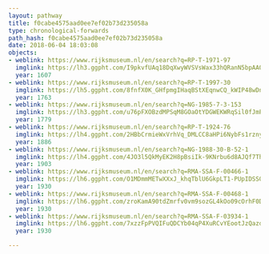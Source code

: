 ```yaml
---
layout: pathway
title: f0cabe4575aad0ee7ef02b73d235058a
type: chronological-forwards
path_hash: f0cabe4575aad0ee7ef02b73d235058a
date: 2018-06-04 18:03:08
objects:
- weblink: https://www.rijksmuseum.nl/en/search?q=RP-T-1971-97
  imglink: https://lh3.ggpht.com/I9pkvfUAq18DqXwyWVSVsWax33hQRanN5bpAAOOlnMSoZauGXgWfC97AQSukiNjyDWFd9u3OziiTYqQjPtvkzN7BIoA=s200
  year: 1607
- weblink: https://www.rijksmuseum.nl/en/search?q=RP-T-1997-30
  imglink: https://lh5.ggpht.com/8fnfX0K_GHfpmgIHaqBStXEqnwCQ_kWIP48wDnb9HIs9fuqiAr1WR0miuKnzQVCSFhPFlh9nu3TgUqQr6WGI6-R8QKay=s200
  year: 1763
- weblink: https://www.rijksmuseum.nl/en/search?q=NG-1985-7-3-153
  imglink: https://lh3.ggpht.com/u76pFXOBzdMPSqM8GOaOtYDGWEKWRqSil0fJmPCUDKnv0tVXVbgSsP1kJ5XQBfR7WcF5jsUJzFOvcHB_X3P6_5c74hsz=s200
  year: 1779
- weblink: https://www.rijksmuseum.nl/en/search?q=RP-T-1924-76
  imglink: https://lh4.ggpht.com/2HBbCrmieWxVrhVq_DMLCC8aHPi6NybFs1rznycJ-6zzmiLVMuaKkApxgriXgaCWaL66BJRlVzMoNj8uau7vSOWf5vK2=s200
  year: 1886
- weblink: https://www.rijksmuseum.nl/en/search?q=NG-1988-30-B-52-1
  imglink: https://lh4.ggpht.com/4JO3l5QkMyEK2H8pBsiIk-9KNrbu6d8AJQf7Th8aMQLR5CCiCm5yxGH5wNfftYM5NXgz_O-Xc5eShaSxH_SX8Ijy8kU=s200
  year: 1903
- weblink: https://www.rijksmuseum.nl/en/search?q=RMA-SSA-F-00466-1
  imglink: https://lh6.ggpht.com/O1MDmmMETwXXxJ_khqTblU6GkpLT1-PUpIDSSQmYMiON3mpoXFwgrvTDraqNfFPBozXdGY3M3GBrM5fYhFRHV8vUCw95=s200
  year: 1930
- weblink: https://www.rijksmuseum.nl/en/search?q=RMA-SSA-F-00468-1
  imglink: https://lh6.ggpht.com/zroKamA90tdZmrfv0vm9sozGL4kOo09cOrhF0DkSN17jxvCJkcRIu2_vrSJ0HcA3yGj10j_AguqzdOR2TGspOhF_g0s=s200
  year: 1930
- weblink: https://www.rijksmuseum.nl/en/search?q=RMA-SSA-F-03934-1
  imglink: https://lh6.ggpht.com/7xzzFpPVQIFuQDCYb04qP4XuRCvYEootJzQazd-vEBV_Z7M1Vi6aaxzsAEIcP8i8D0s8i3EZfu9vGNpPPVaaaiUjiB8=s200
  year: 1930

---
```


